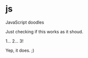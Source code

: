 js
==

JavaScript doodles


Just checking if this works as it shoud.

1... 2... 3!

Yep, it does. ;)
